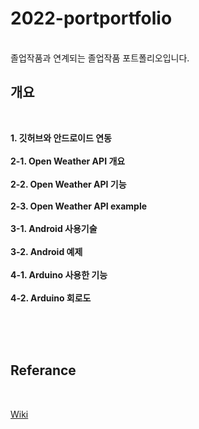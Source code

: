 # 2022-portportfolio
<br>
졸업작품과 연계되는 졸업작품 포트폴리오입니다.
<br>

## 개요

<br>

**1. 깃허브와 안드로이드 연동<br><br>**
**2-1. Open Weather API 개요<br><br>**
**2-2. Open Weather API 기능<br><br>**
**2-3. Open Weather API example<br><br>**
**3-1. Android 사용기술<br><br>**
**3-2. Android 예제<br><br>**
**4-1. Arduino 사용한 기능<br><br>**
**4-2. Arduino 회로도<br><br>**

<br>
<br>

## Referance

<br>

[Wiki](https://github.com/jojun01835/2022-portportfolio/wiki/referance)
